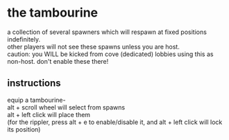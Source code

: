 # the tambourine
a collection of several spawners which will respawn at fixed positions indefinitely.  
other players will not see these spawns unless you are host.  
caution:  you WILL be kicked from cove (dedicated) lobbies using this as non-host. don't enable these there!  
## instructions
equip a tambourine-  
alt + scroll wheel will select from spawns  
alt + left click will place them  
(for the rippler, press alt + e to enable/disable it, and alt + left click will lock its position)
